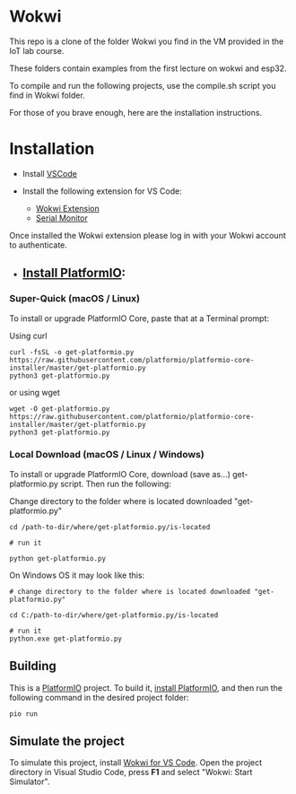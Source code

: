 # Wokwi
This repo is a clone of the folder Wokwi you find in the VM provided in the IoT lab course.

These folders contain examples from the first lecture on wokwi and esp32.

To compile and run the following projects, use the compile.sh script you find in Wokwi folder.

For those of you brave enough, here are the installation instructions.

# Installation
- Install [VSCode](https://code.visualstudio.com/)

- Install the following extension for VS Code:
  - [Wokwi Extension](https://marketplace.visualstudio.com/items?itemName=wokwi.wokwi-vscode)
  - [Serial Monitor](https://marketplace.visualstudio.com/items?itemName=ms-vscode.vscode-serial-monitor)
  
Once installed the Wokwi extension please log in with your Wokwi account to authenticate.

- ## [Install PlatformIO](https://docs.platformio.org/en/latest/core/installation/index.html):

### Super-Quick (macOS / Linux)
To install or upgrade PlatformIO Core, paste that at a Terminal prompt:

Using curl

```
curl -fsSL -o get-platformio.py https://raw.githubusercontent.com/platformio/platformio-core-installer/master/get-platformio.py
python3 get-platformio.py
```
or using wget
```
wget -O get-platformio.py https://raw.githubusercontent.com/platformio/platformio-core-installer/master/get-platformio.py
python3 get-platformio.py
```
### Local Download (macOS / Linux / Windows)
To install or upgrade PlatformIO Core, download (save as...) get-platformio.py script. Then run the following:

Change directory to the folder where is located downloaded "get-platformio.py"
```
cd /path-to-dir/where/get-platformio.py/is-located

# run it

python get-platformio.py
```
On Windows OS it may look like this:
```
# change directory to the folder where is located downloaded "get-platformio.py"

cd C:/path-to-dir/where/get-platformio.py/is-located

# run it
python.exe get-platformio.py
```

## Building

This is a [PlatformIO](https://platformio.org) project. To build it, [install PlatformIO](https://docs.platformio.org/en/latest/core/installation/index.html), and then run the following command in the desired project folder:

```
pio run
```



## Simulate the project

To simulate this project, install [Wokwi for VS Code](https://marketplace.visualstudio.com/items?itemName=wokwi.wokwi-vscode). Open the project directory in Visual Studio Code, press **F1** and select "Wokwi: Start Simulator".
